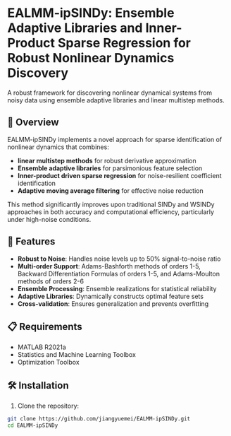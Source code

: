 # EALMM-ipSINDy: Ensemble Adaptive Libraries and Inner-Product Sparse Regression for Robust Nonlinear Dynamics Discovery

A robust framework for discovering nonlinear dynamical systems from noisy data using ensemble adaptive libraries and linear multistep methods.

## 🌟 Overview

EALMM-ipSINDy implements a novel approach for sparse identification of nonlinear dynamics that combines:

- **linear multistep methods** for robust derivative approximation
- **Ensemble adaptive libraries** for parsimonious feature selection  
- **Inner-product driven sparse regression** for noise-resilient coefficient identification
- **Adaptive moving average filtering** for effective noise reduction

This method significantly improves upon traditional SINDy and WSINDy approaches in both accuracy and computational efficiency, particularly under high-noise conditions.

## 🚀 Features

- **Robust to Noise**: Handles noise levels up to 50% signal-to-noise ratio
- **Multi-order Support**: Adams-Bashforth methods of orders 1-5, Backward Differentiation Formulas of orders 1-5, and Adams-Moulton methods of orders 2-6
- **Ensemble Processing**: Ensemble realizations for statistical reliability
- **Adaptive Libraries**: Dynamically constructs optimal feature sets
- **Cross-validation**: Ensures generalization and prevents overfitting

## 📋 Requirements

- MATLAB R2021a
- Statistics and Machine Learning Toolbox
- Optimization Toolbox 

## 🛠 Installation

1. Clone the repository:
```bash
git clone https://github.com/jiangyuemei/EALMM-ipSINDy.git
cd EALMM-ipSINDy
